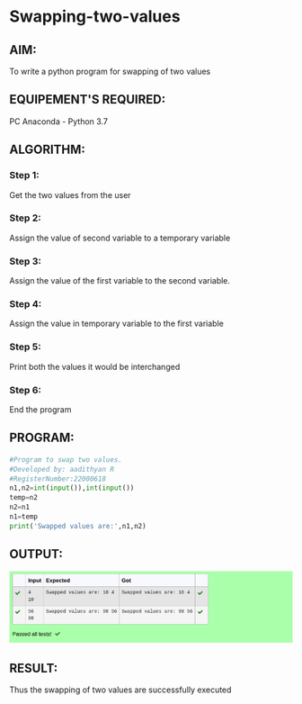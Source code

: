 # Swapping-two-values
## AIM:
To write a python program for swapping of two values
## EQUIPEMENT'S REQUIRED: 
PC
Anaconda - Python 3.7
## ALGORITHM: 
### Step 1:
Get the two values from the user
### Step 2: 
Assign the value of second variable to a temporary variable 
### Step 3: 
Assign the value of the first variable to the second variable.
### Step 4:  
Assign the value in temporary variable to the first variable
### Step 5: 
Print both the values it would be interchanged
### Step 6: 
End the program
## PROGRAM:
```python
#Program to swap two values.
#Developed by: aadithyan R
#RegisterNumber:22000618
n1,n2=int(input()),int(input())
temp=n2
n2=n1
n1=temp
print('Swapped values are:',n1,n2)
```
## OUTPUT:
![output](swapping.png)

## RESULT:
Thus the swapping of two values are successfully executed



